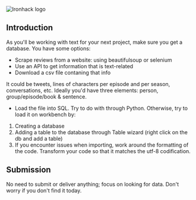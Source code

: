 ![Ironhack logo](https://i.imgur.com/1QgrNNw.png)

## Introduction

As you'll be working with text for your next project, make sure you get a database. You have some options:

- Scrape reviews from a website: using beautifulsoup or selenium
- Use an API to get information that is text-related
- Download a csv file contaning that info

It could be tweets, lines of characters per episode and per season, conversations, etc. Ideally you'd have three elements: person, group/episode/book & sentence.

- Load the file into SQL. Try to do with through Python. Otherwise, try to load it on workbench by:

1. Creating a database
2. Adding a table to the database through Table wizard (right click on the db and add a table)
3. If you encounter issues when importing, work around the formatting of the code. Transform your code so that it matches the utf-8 codification.

## Submission

No need to submit or deliver anything; focus on looking for data. Don't worry if you don't find it today.
